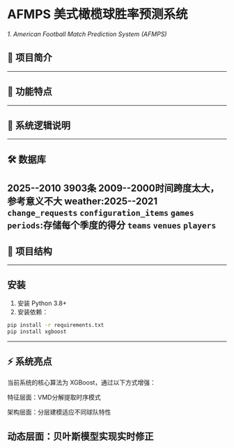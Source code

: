 # AFMPS 美式橄榄球胜率预测系统
_1.	American Football Match Prediction System (AFMPS)_

## 📝 项目简介

---
## 🚀 功能特点

---
## 📌 系统逻辑说明

---
## 🛠️ 数据库
**2025--2010** 3903条  2009--2000时间跨度太大，参考意义不大
weather:2025--2021
`change_requests`
`configuration_items`
`games`
`periods`:存储每个季度的得分
`teams`
`venues`
`players`
---
## 📁 项目结构

---

## 安装

1. 安装 Python 3.8+
2. 安装依赖：

```bash
pip install -r requirements.txt
pip install xgboost
```
---
## ⚡ 系统亮点
当前系统的核心算法为 XGBoost，通过以下方式增强：

特征层面：VMD分解提取时序模式

架构层面：分层建模适应不同球队特性

动态层面：贝叶斯模型实现实时修正
---
